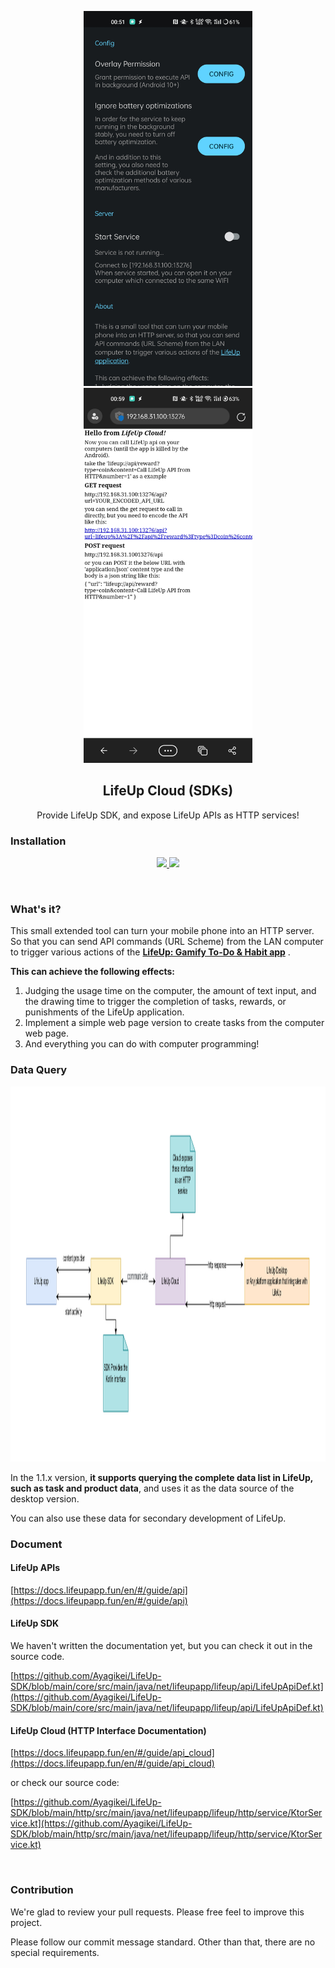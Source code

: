 <p align="center">
 <img src="https://github.com/Ayagikei/LifeUp-SDK/raw/main/imgs/01.jpg" style="height:600px" />
 <img src="https://github.com/Ayagikei/LifeUp-SDK/raw/main/imgs/02.jpg" style="height:600px" />
</p>
<h2 align="center" padding="100">LifeUp Cloud (SDKs)</h2>

<p align="center">Provide LifeUp SDK, and expose LifeUp APIs as HTTP services!</p>


### Installation

<p align="center">
  <a href="https://play.google.com/store/apps/details?id=net.lifeupapp.lifeup.http">
    <img src="https://img.shields.io/static/v1?labelColor=56595b&color=97db99&logo=google-play&logoColor=ffffff&label=google play&style=for-the-badge&message=get"/>
  </a>


  <a href="https://github.com/Ayagikei/LifeUp-SDK/releases">
    <img src="https://img.shields.io/static/v1?labelColor=56595b&color=a6c6ff&logo=github&logoColor=ffffff&label=Github%20Release&style=for-the-badge&message=get"/>
  </a>
</p>

<br/>

### What's it?

This small extended tool can turn your mobile phone into an HTTP server.
So that you can send API commands (URL Scheme) from the LAN computer to trigger various actions of
the <b>[LifeUp: Gamify To-Do & Habit app](https://play.google.com/store/apps/details?id=net.sarasarasa.lifeup)</b>
.

<b>This can achieve the following effects:</b>

1. Judging the usage time on the computer, the amount of text input, and the drawing time to trigger
   the completion of tasks, rewards, or punishments of the LifeUp application.
2. Implement a simple web page version to create tasks from the computer web page.
3. And everything you can do with computer programming!

### Data Query

<p align="center">
 <img src="https://github.com/Ayagikei/LifeUp-Desktop/raw/main/imgs/cloud.png" style="height:600px" />
</p>


In the 1.1.x version, **it supports querying the complete data list in LifeUp, such as task and
product data**, and uses it as the data source of the desktop version.

You can also use these data for secondary development of LifeUp.

### Document

#### LifeUp APIs

[https://docs.lifeupapp.fun/en/#/guide/api](https://docs.lifeupapp.fun/en/#/guide/api)

#### LifeUp SDK

We haven't written the documentation yet, but you can check it out in the source code.

[https://github.com/Ayagikei/LifeUp-SDK/blob/main/core/src/main/java/net/lifeupapp/lifeup/api/LifeUpApiDef.kt](https://github.com/Ayagikei/LifeUp-SDK/blob/main/core/src/main/java/net/lifeupapp/lifeup/api/LifeUpApiDef.kt)

#### LifeUp Cloud (HTTP Interface Documentation)

[https://docs.lifeupapp.fun/en/#/guide/api_cloud](https://docs.lifeupapp.fun/en/#/guide/api_cloud)

or check our source code:

[https://github.com/Ayagikei/LifeUp-SDK/blob/main/http/src/main/java/net/lifeupapp/lifeup/http/service/KtorService.kt](https://github.com/Ayagikei/LifeUp-SDK/blob/main/http/src/main/java/net/lifeupapp/lifeup/http/service/KtorService.kt)

<br/>

### Contribution

We're glad to review your pull requests. Please free feel to improve this project.

Please follow our commit message standard. Other than that, there are no special requirements.
